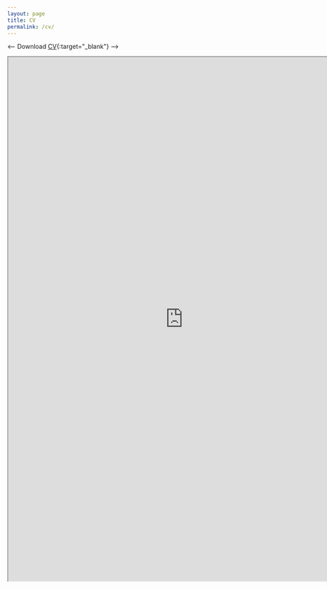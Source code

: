 ```yaml
---
layout: page
title: CV
permalink: /cv/
---
```

<-- Download [CV](https://drive.google.com/file/d/0B9FC-UHNNCpZUGlQZ0cyTWNCU1U/view?usp=sharing){:target="_blank"} -->
<iframe src="https://drive.google.com/file/d/0B9FC-UHNNCpZUGlQZ0cyTWNCU1U/preview" width="800" height="1200"></iframe>

[LinkedIn]: https://www.linkedin.com/in/asaditya/


